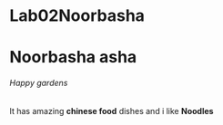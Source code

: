 # Lab02Noorbasha
# Noorbasha asha
###### Happy gardens
It has amazing **chinese food** dishes and i like **Noodles**